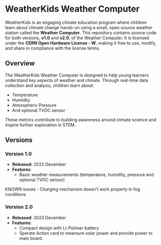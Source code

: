 # WeatherKids Weather Computer

WeatherKids is an engaging climate education program where children learn about climate change hands-on using a small, open-source weather station called the **Weather Computer**. This repository contains source code for both versions, **v1.0** and **v2.0**, of the Weather Computer. It is licensed under the **CERN Open Hardware License - W**, making it free to use, modify, and share in compliance with the license terms.

## Overview

The WeatherKids Weather Computer is designed to help young learners understand key aspects of weather and climate. Through real-time data collection and analysis, children learn about:

- Temperature
- Humidity
- Atmospheric Pressure
- And optional TVOC sensor

These metrics contribute to building awareness around climate science and inspire further exploration in STEM.


## Versions

### Version 1.0
- **Released**: 2022 December
- **Features**: 
    - Basic weather measurements (temperature, humidity,  pressure and optional TVOC sensor)
 
KNOWN issues - Charging mechanism doesn't work properly in fog conditions

### Version 2.0
- **Released**: 2023 December
- **Features**: 
    - Compact design with Li-Polimer battery
    - Sperate Action card to mearsure solar power and provide power to main board.
